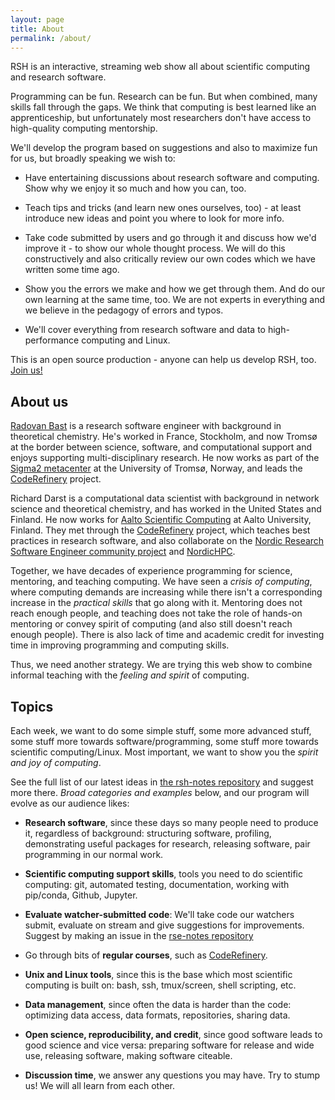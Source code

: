 ```yaml
---
layout: page
title: About
permalink: /about/
---
```


RSH is an interactive, streaming web show all about scientific
computing and research software.

Programming can be fun.  Research can be fun.  But when combined, many
skills fall through the gaps.  We think that computing is best learned
like an apprenticeship, but unfortunately most researchers don't have
access to high-quality computing mentorship.

We'll develop the program based on suggestions and also to maximize fun
for us, but broadly speaking we wish to:

* Have entertaining discussions about research software and
  computing.  Show why we enjoy it so much and how you can, too.

* Teach tips and tricks (and learn new ones ourselves, too) - at least
  introduce new ideas and point you where to look for more info.

* Take code submitted by users and go through it and discuss how we'd
  improve it - to show our whole thought process. We will do this constructively
  and also critically review our own codes which we have written some time
  ago.

* Show you the errors we make and how we get through them.  And do our
  own learning at the same time, too. We are not experts in everything and we
  believe in the pedagogy of errors and typos.

* We'll cover everything from research software and data to high-performance
  computing and Linux.

This is an open source production - anyone can help us develop RSH,
too.  [Join us!](https://github.com/researchsoftwarehour/)

## About us

[Radovan Bast](https://bast.fr) is a research software engineer
with background in theoretical chemistry.
He's worked in France, Stockholm, and now
Tromsø at the border between science, software, and computational
support and enjoys supporting multi-disciplinary research.
He now works as part of the [Sigma2 metacenter](https://documentation.sigma2.no/)
at the University of Tromsø, Norway, and
leads the [CodeRefinery](https://coderefinery.org) project.

Richard
Darst is a computational data scientist with background in network science and theoretical chemistry,
and has worked in the United States and Finland.  He now
works for [Aalto Scientific Computing](https://scicomp.aalto.fi) at
Aalto University, Finland.  They met through the [CodeRefinery](https://coderefinery.org) project,
which teaches best practices in research software, and also
collaborate on the [Nordic Research Software Engineer community
project](https://nordic-rse.org) and
[NordicHPC](https://nordichpc.github.io).

Together, we have decades of experience programming for science,
mentoring, and teaching computing. We have seen a *crisis of
computing*, where computing demands are increasing while there isn't a
corresponding increase in the *practical skills* that go along with
it.  Mentoring does not reach enough people, and teaching does not
take the role of hands-on mentoring or convey spirit of computing (and
also still doesn't reach enough people).
There is also lack of time and academic credit for investing time in improving
programming and computing skills.

Thus, we need another strategy.  We are trying this web show to
combine informal teaching with the *feeling and spirit* of computing.


## Topics

Each week, we want to do some simple stuff, some more advanced stuff, some
stuff more towards software/programming, some stuff more towards
scientific computing/Linux.  Most important, we want to show you the
*spirit and joy of computing*.

See the full list of our latest ideas in [the rsh-notes
repository](https://github.com/ResearchSoftwareHour/rsh-notes) and
suggest more there.  *Broad categories and examples* below, and our
program will evolve as our audience likes:


* **Research software**, since these days so many people need to
  produce it, regardless of background: structuring software,
  profiling, demonstrating useful packages for research, releasing
  software, pair programming in our normal work.

* **Scientific computing support skills**, tools you need to do
  scientific computing: git, automated testing, documentation, working
  with pip/conda, Github, Jupyter.

* **Evaluate watcher-submitted code**: We'll take code our watchers
  submit, evaluate on stream and give suggestions for improvements. Suggest by making an
  issue in the [rse-notes
  repository](https://github.com/ResearchSoftwareHour/rsh-notes)

* Go through bits of **regular courses**, such as
  [CodeRefinery](https://coderefinery.org/lessons/).

* **Unix and Linux tools**, since this is the base which most
  scientific computing is built on: bash, ssh, tmux/screen, shell
  scripting, etc.

* **Data management**, since often the data is harder than the code:
  optimizing data access, data formats, repositories, sharing data.

* **Open science, reproducibility, and credit**, since good software leads to
  good science and vice versa: preparing software for release and wide
  use, releasing software, making software citeable.

* **Discussion time**, we answer any questions you may have.  Try to
  stump us! We will all learn from each other.
